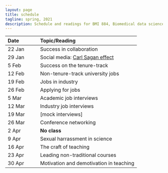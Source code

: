 ```yaml
---
layout: page
title: schedule
tagline: spring, 2021
description: Schedule and readings for BMI 884, Biomedical data science professional skills
---
```


| Date    | &nbsp;&nbsp;&nbsp;&nbsp;   | Topic/Reading  |
| :------ | -- | :----- |
| 22 Jan  |    | Success in collaboration |
| 29 Jan  |    | Social media: [Carl Sagan effect](https://doi.org/10.1523/JNEUROSCI.0086-16.2016) |
| 5 Feb   |    | Success on the tenure-track |
| 12 Feb  |    | Non-tenure-track university jobs |
| 19 Feb  |    | Jobs in industry |
| 26 Feb  |    | Applying for jobs |
| 5 Mar   |    | Academic job interviews |
| 12 Mar  |    | Industry job interviews |
| 19 Mar  |    | \[mock interviews\] |
| 26 Mar  |    | Conference networking |
| 2 Apr   |    | **No class** |
| 9 Apr   |    | Sexual harrassment in science |
| 16 Apr  |    | The craft of teaching |
| 23 Apr  |    | Leading non-traditional courses |
| 30 Apr  |    | Motivation and demotivation in teaching |
